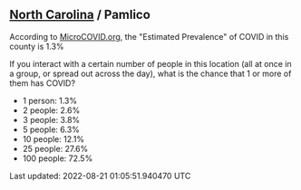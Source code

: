 
## [North Carolina](/united-states/north-carolina) / Pamlico

According to [MicroCOVID.org](http://microcovid.org),
the "Estimated Prevalence" of COVID in this county is 1.3%

If you interact with a certain number of people in this location
(all at once in a group, or spread out across the day), what is the chance that
1 or more of them has COVID?

- 1 person: 1.3%
- 2 people: 2.6%
- 3 people: 3.8%
- 5 people: 6.3%
- 10 people: 12.1%
- 25 people: 27.6%
- 100 people: 72.5%

Last updated: 2022-08-21 01:05:51.940470 UTC
